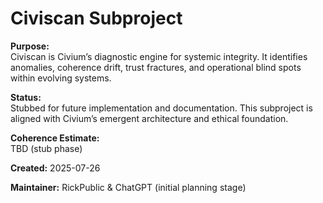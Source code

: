 <!-- Filename: README_civiscan.md -->
# Civiscan Subproject

**Purpose:**  
Civiscan is Civium’s diagnostic engine for systemic integrity. It identifies anomalies, coherence drift, trust fractures, and operational blind spots within evolving systems.

**Status:**  
Stubbed for future implementation and documentation. This subproject is aligned with Civium’s emergent architecture and ethical foundation.

**Coherence Estimate:**  
TBD (stub phase)

**Created:** 2025-07-26

**Maintainer:** RickPublic & ChatGPT (initial planning stage)
